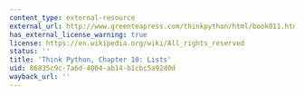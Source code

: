 ```yaml
---
content_type: external-resource
external_url: http://www.greenteapress.com/thinkpython/html/book011.html
has_external_license_warning: true
license: https://en.wikipedia.org/wiki/All_rights_reserved
status: ''
title: 'Think Python, Chapter 10: Lists'
uid: 86835c9c-7a6d-4004-ab14-b1cbc5a92d0d
wayback_url: ''
---
```


